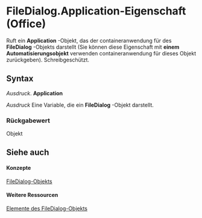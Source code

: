 
# FileDialog.Application-Eigenschaft (Office)

Ruft ein  **Application** -Objekt, das der containeranwendung für des **FileDialog** -Objekts darstellt (Sie können diese Eigenschaft mit **einem Automatisierungsobjekt** verwenden containeranwendung für dieses Objekt zurückgeben). Schreibgeschützt.


## Syntax

 _Ausdruck_. **Application**

 _Ausdruck_ Eine Variable, die ein **FileDialog** -Objekt darstellt.


### Rückgabewert

Objekt


## Siehe auch


#### Konzepte


[FileDialog-Objekts](71a030f2-3b02-21e1-c156-0514ff5eddb7.md)
#### Weitere Ressourcen


[Elemente des FileDialog-Objekts](http://msdn.microsoft.com/library/b6b7e87e-9420-0649-2feb-6d8f36bb53bc%28Office.15%29.aspx)